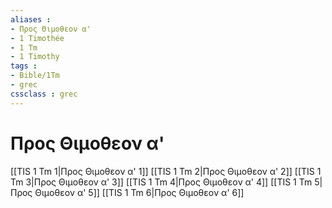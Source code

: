 ```yaml
---
aliases : 
- Προς Θιμοθεον α'
- 1 Timothée
- 1 Tm
- 1 Timothy
tags : 
- Bible/1Tm
- grec
cssclass : grec
---
```


# Προς Θιμοθεον α'

[[TIS 1 Tm 1|Προς Θιμοθεον α' 1]]
[[TIS 1 Tm 2|Προς Θιμοθεον α' 2]]
[[TIS 1 Tm 3|Προς Θιμοθεον α' 3]]
[[TIS 1 Tm 4|Προς Θιμοθεον α' 4]]
[[TIS 1 Tm 5|Προς Θιμοθεον α' 5]]
[[TIS 1 Tm 6|Προς Θιμοθεον α' 6]]
